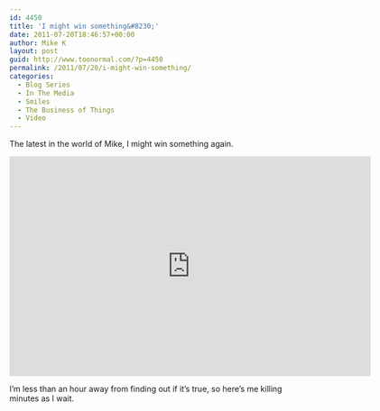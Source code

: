 ```yaml
---
id: 4450
title: 'I might win something&#8230;'
date: 2011-07-20T18:46:57+00:00
author: Mike K
layout: post
guid: http://www.toonormal.com/?p=4450
permalink: /2011/07/20/i-might-win-something/
categories:
  - Blog Series
  - In The Media
  - Smiles
  - The Business of Things
  - Video
---
```

The latest in the world of Mike, I might win something again.

<iframe width="640" height="390" src="http://www.youtube.com/embed/1rLfxTnn1uE" frameborder="0" allowfullscreen></iframe>

I&#8217;m less than an hour away from finding out if it&#8217;s true, so here&#8217;s me killing minutes as I wait.